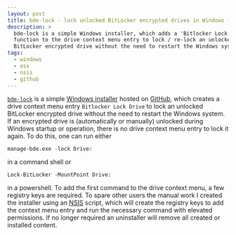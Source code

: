 ```yaml
---
layout: post
title: bde-lock - lock unlocked BitLocker encrypted drives in Windows from the context menu (2019-)
description: >
  bde-lock is a simple Windows installer, which adds a 'Bitlocker Lock drive'
  function to the drive context menu entry to lock / re-lock an unlocked
  BitLocker encrypted drive without the need to restart the Windows system.
tags:
  - windows
  - oss
  - nsis
  - github
---
```


[`bde-lock`](/bde-lock/) is a simple [Windows installer](https://github.com/dleidert/bde-lock/releases/latest) hosted on [GitHub](https://github.com), which creates a drive context menu entry `Bitlocker Lock Drive` to lock an unlocked BitLocker encrypted drive without the need to restart the Windows system. If an encrypted drive is (automatically or manually) unlocked during Windows startup or operation, there is no drive context menu entry to lock it again. To do this, one can run either

```
manage-bde.exe -lock Drive:
```

in a command shell or

```
Lock-BitLocker -MountPoint Drive:
```

in a powershell. To add the first command to the drive context menu, a few registry keys are required. To spare other users the manual work I created the installer using an [NSIS](https://nsis.sourceforge.io) script, which will create the registry keys to add the context menu entry and run the necessary command with elevated permissions. If no longer required an uninstaller will remove all created or installed content.
